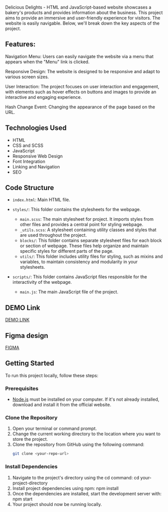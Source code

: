 Delicious Delights - HTML and JavaScript-based website showcases a bakery's products and provides information about the business. This project aims to provide an immersive and user-friendly experience for visitors. The website is easily navigable. Below, we'll break down the key aspects of the project.

## Features:

Navigation Menu: Users can easily navigate the website via a menu that appears when the "Menu" link is clicked.

Responsive Design: The website is designed to be responsive and adapt to various screen sizes.

User Interaction: The project focuses on user interaction and engagement, with elements such as hover effects on buttons and images to provide an interactive and engaging experience.

Hash Change Event: Changing the appearance of the page based on the URL.

## Technologies Used

- HTML
- CSS and SCSS
- JavaScript
- Responsive Web Design
- Font Integration
- Linking and Navigation
- SEO

## Code Structure

- `index.html`: Main HTML file.

- `styles/`: This folder contains the stylesheets for the webpage.
  - `main.scss`: The main stylesheet for project. It imports styles from other files and provides a central point for styling webpage.
  - `_utils.scss`: A stylesheet containing utility classes and styles that are used throughout the project.
  - `blocks/`: This folder contains separate stylesheet files for each block or section of webpage. These files help organize and maintain specific styles for different parts of the page.
  - `utils/`: This folder includes utility files for styling, such as mixins and variables, to maintain consistency and modularity in your stylesheets.

- `scripts/`: This folder contains JavaScript files responsible for the interactivity of the webpage.
  - `main.js`: The main JavaScript file of the project.

## DEMO Link
[DEMO LINK](https://HannaVasylieva.github.io/creativeBakery-layout/)

## Figma design
[FIGMA](https://www.figma.com/file/dY3izAm0Vspsmra4lQWQIP/Bakerlab_FE-students?node-id=11342%3A1117&mode=dev)

## Getting Started

To run this project locally, follow these steps:

### Prerequisites

- [Node.js](https://nodejs.org/) must be installed on your computer. If it's not already installed, download and install it from the official website.

### Clone the Repository

1. Open your terminal or command prompt.
2. Change the current working directory to the location where you want to store the project.
3. Clone the repository from GitHub using the following command:
   ```bash
   git clone <your-repo-url>

### Install Dependencies
1. Navigate to the project's directory using the cd command:
cd your-project-directory
2. Install project dependencies using npm:
npm install
3. Once the dependencies are installed, start the development server with:
npm start
4. Your project should now be running locally.

